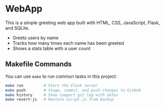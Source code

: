 # WebApp

This is a simple greeting web app built with HTML, CSS, JavaScript, Flask, and SQLite.

- Greets users by name
- Tracks how many times each name has been greeted
- Shows a stats table with a user count


## Makefile Commands

You can use `make` to run common tasks in this project:

```bash
make run         # Start the Flask server
make push        # Stage, commit, and push changes to GitHub
make history     # Show compact git log with dates
make revert-js   # Restore script.js from backup
```
